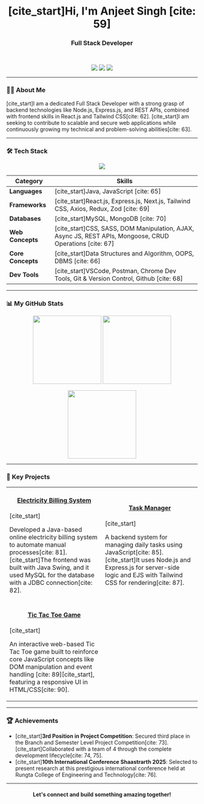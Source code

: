 <h1 align="center">
  [cite_start]Hi, I'm Anjeet Singh [cite: 59]
</h1>

<h3 align="center">
  Full Stack Developer
</h3>

<br>

<p align="center">
  <a href="mailto:anjeetsingh7155@gmail.com"><img src="https://img.shields.io/badge/Gmail-D14836?style=for-the-badge&logo=gmail&logoColor=white" /></a>
  <a href="https://www.linkedin.com/in/anjeet-singh-7972272a2/"><img src="https://img.shields.io/badge/LinkedIn-0077B5?style=for-the-badge&logo=linkedin&logoColor=white" /></a>
  <a href="https://leetcode.com/u/anjeet singh/"><img src="https://img.shields.io/badge/LeetCode-FFA116?style=for-the-badge&logo=leetcode&logoColor=black" /></a>
</p>

---

### 👨‍💻 About Me

<p>
  [cite_start]I am a dedicated Full Stack Developer with a strong grasp of backend technologies like Node.js, Express.js, and REST APIs, combined with frontend skills in React.js and Tailwind CSS[cite: 62]. [cite_start]I am seeking to contribute to scalable and secure web applications while continuously growing my technical and problem-solving abilities[cite: 63].
</p>

---

### 🛠️ Tech Stack

<p align="center">
  <a href="https://skillicons.dev">
    <img src="https://skillicons.dev/icons?i=java,javascript,react,nextjs,redux,nodejs,express,mongodb,mysql,tailwind,sass,git,vscode,postman&perline=7" />
  </a>
</p>

| Category          | Skills                                                                                             |
|-------------------|----------------------------------------------------------------------------------------------------|
| **Languages** | [cite_start]Java, JavaScript [cite: 65]                                                                         |
| **Frameworks** | [cite_start]React.js, Express.js, Next.js, Tailwind CSS, Axios, Redux, Zod [cite: 69]                          |
| **Databases** | [cite_start]MySQL, MongoDB [cite: 70]                                                                                |
| **Web Concepts** | [cite_start]CSS, SASS, DOM Manipulation, AJAX, Async JS, REST APIs, Mongoose, CRUD Operations [cite: 67]         |
| **Core Concepts** | [cite_start]Data Structures and Algorithm, OOPS, DBMS [cite: 66]                                                |
| **Dev Tools** | [cite_start]VSCode, Postman, Chrome Dev Tools, Git & Version Control, Github [cite: 68]                         |

---

### 📊 My GitHub Stats

<p align="center">
  <img height="180em" src="https://github-readme-stats.vercel.app/api?username=anjeetsingh7155&show_icons=true&theme=dracula&include_all_commits=true&count_private=true"/>
  <img height="180em" src="https://github-readme-stats.vercel.app/api/top-langs/?username=anjeetsingh7155&layout=compact&langs_count=8&theme=dracula&hide=jupyter%20notebook"/>
</p>
<p align="center">
  <img height="180em" src="https://streak-stats.demolab.com/?user=anjeetsingh7155&theme=dracula"/>
</p>

---

### 🚀 Key Projects

<table>
  <tr>
    <td width="50%">
      <h4 align="center"><a href="https://github.com/anjeetsingh7155/Electricity-Billing-System-Java-Project">Electricity Billing System</a></h4>
      [cite_start]<p>Developed a Java-based online electricity billing system to automate manual processes[cite: 81]. [cite_start]The frontend was built with Java Swing, and it used MySQL for the database with a JDBC connection[cite: 82].</p>
    </td>
    <td width="50%">
      <h4 align="center"><a href="https://github.com/anjeetsingh7155/task-manager">Task Manager</a></h4>
      [cite_start]<p>A backend system for managing daily tasks using JavaScript[cite: 85]. [cite_start]It uses Node.js and Express.js for server-side logic and EJS with Tailwind CSS for rendering[cite: 87].</p>
    </td>
  </tr>
  <tr>
    <td width="50%">
      <h4 align="center"><a href="https://github.com/anjeetsingh7155/tic-tac-toe">Tic Tac Toe Game</a></h4>
      [cite_start]<p>An interactive web-based Tic Tac Toe game built to reinforce core JavaScript concepts like DOM manipulation and event handling [cite: 89][cite_start], featuring a responsive UI in HTML/CSS[cite: 90].</p>
    </td>
    <td width="50%">
      </td>
  </tr>
</table>

---

### 🏆 Achievements

- [cite_start]**3rd Position in Project Competition**: Secured third place in the Branch and Semester Level Project Competition[cite: 73]. [cite_start]Collaborated with a team of 4 through the complete development lifecycle[cite: 74, 75].
- [cite_start]**10th International Conference Shaastrarth 2025**: Selected to present research at this prestigious international conference held at Rungta College of Engineering and Technology[cite: 76].

---

<h4 align="center">
  Let's connect and build something amazing together!
</h4>

